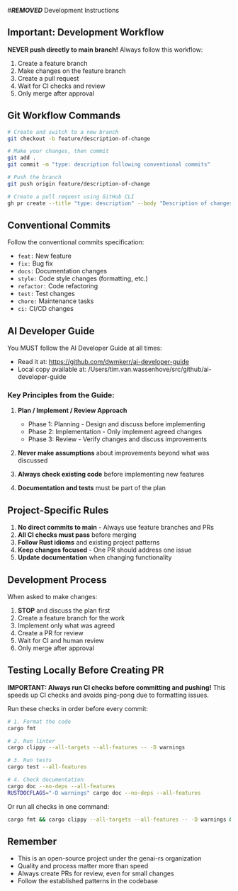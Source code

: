 #***REMOVED*** Development Instructions

## Important: Development Workflow

**NEVER push directly to main branch!** Always follow this workflow:

1. Create a feature branch
2. Make changes on the feature branch
3. Create a pull request
4. Wait for CI checks and review
5. Only merge after approval

## Git Workflow Commands

```bash
# Create and switch to a new branch
git checkout -b feature/description-of-change

# Make your changes, then commit
git add .
git commit -m "type: description following conventional commits"

# Push the branch
git push origin feature/description-of-change

# Create a pull request using GitHub CLI
gh pr create --title "type: description" --body "Description of changes"
```

## Conventional Commits

Follow the conventional commits specification:
- `feat:` New feature
- `fix:` Bug fix
- `docs:` Documentation changes
- `style:` Code style changes (formatting, etc.)
- `refactor:` Code refactoring
- `test:` Test changes
- `chore:` Maintenance tasks
- `ci:` CI/CD changes

## AI Developer Guide

You MUST follow the AI Developer Guide at all times:
- Read it at: https://github.com/dwmkerr/ai-developer-guide
- Local copy available at: /Users/tim.van.wassenhove/src/github/ai-developer-guide

### Key Principles from the Guide:

1. **Plan / Implement / Review Approach**
   - Phase 1: Planning - Design and discuss before implementing
   - Phase 2: Implementation - Only implement agreed changes
   - Phase 3: Review - Verify changes and discuss improvements

2. **Never make assumptions** about improvements beyond what was discussed

3. **Always check existing code** before implementing new features

4. **Documentation and tests** must be part of the plan

## Project-Specific Rules

1. **No direct commits to main** - Always use feature branches and PRs
2. **All CI checks must pass** before merging
3. **Follow Rust idioms** and existing project patterns
4. **Keep changes focused** - One PR should address one issue
5. **Update documentation** when changing functionality

## Development Process

When asked to make changes:

1. **STOP** and discuss the plan first
2. Create a feature branch for the work
3. Implement only what was agreed
4. Create a PR for review
5. Wait for CI and human review
6. Only merge after approval

## Testing Locally Before Creating PR

**IMPORTANT: Always run CI checks before committing and pushing!** This speeds up CI checks and avoids ping-pong due to formatting issues.

Run these checks in order before every commit:
```bash
# 1. Format the code
cargo fmt

# 2. Run linter
cargo clippy --all-targets --all-features -- -D warnings

# 3. Run tests
cargo test --all-features

# 4. Check documentation
cargo doc --no-deps --all-features
RUSTDOCFLAGS="-D warnings" cargo doc --no-deps --all-features
```

Or run all checks in one command:
```bash
cargo fmt && cargo clippy --all-targets --all-features -- -D warnings && cargo test --all-features && cargo doc --no-deps --all-features
```

## Remember

- This is an open-source project under the genai-rs organization
- Quality and process matter more than speed
- Always create PRs for review, even for small changes
- Follow the established patterns in the codebase